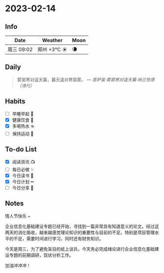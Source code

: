 # 2023-02-14

## Info

| Date           | Weather      | Moon |
| -------------- | ------------ | ---- |
| 周三 09:02 | 郑州 +3°C ☀️   | 🌘 |

## Daily

> 雾窗寒对遥天暮，暮天遥对寒窗雾。
> — *菩萨蛮·雾窗寒对遥天暮·纳兰性德（清代）*


## Habits

- [ ] 早睡早起 🌃
- [x] 健康饮食 🥗
- [x] 多喝热水 ☕️
- [ ] 保持运动 💪

## To-do List

- [x] 阅读资讯 📺
- [ ] 每日必做 ✨
- [x] 今日读书 📖
- [x] 今日计划 ✏
- [ ] 今日分享 📌

## Notes

情人节快乐 ~

企业信息化基础建设专题已经开始，寻找到一篇非常具有知道意义的论文。经过这两天的消化吸收，越来越感觉理论知识的重要性与目前的不足。特别是项目管理水平的不足，需要时间进行学习，同时还有财务知识。

今天是周三，为了避免盲目的纸上谈兵，今天务必完成绪论进行企业信息化基础建设专题的前期调研，现状分析工作。

加油冲冲冲！
